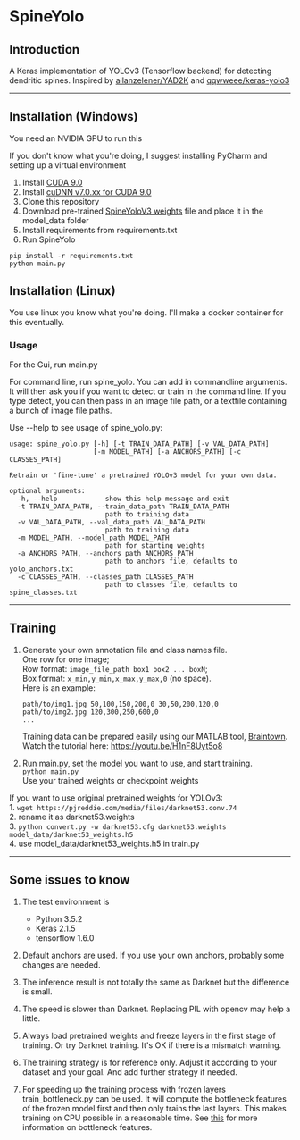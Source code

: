 # SpineYolo


## Introduction

A Keras implementation of YOLOv3 (Tensorflow backend) for detecting dendritic spines. Inspired by [allanzelener/YAD2K](https://github.com/allanzelener/YAD2K) and [qqwweee/keras-yolo3](https://github.com/qqwweee/keras-yolo3)

---

## Installation (Windows)

You need an NVIDIA GPU to run this

If you don't know what you're doing, I suggest installing PyCharm and setting up a virtual environment

1. Install [CUDA 9.0](https://developer.nvidia.com/cuda-90-download-archive?target_os=Windows&target_arch=x86_64&target_version=10&target_type=exelocal)
1. Install [cuDNN v7.0.xx for CUDA 9.0](https://developer.nvidia.com/rdp/cudnn-archive)
1. Clone this repository
1. Download pre-trained [SpineYoloV3 weights](https://cloud.mpfi.org/url/yolov3spinesh5) file and place it in the model_data folder
1. Install requirements from requirements.txt
1. Run SpineYolo
```
pip install -r requirements.txt
python main.py
```

## Installation (Linux)

You use linux you know what you're doing. I'll make a docker container for this eventually.

### Usage
For the Gui, run main.py

For command line, run spine_yolo. You can add in commandline arguments.
It will then ask you if you want to detect or train in the command line. 
If you type detect, you can then pass in an image file path, or a textfile containing a bunch of image file paths.

Use --help to see usage of spine_yolo.py:
```
usage: spine_yolo.py [-h] [-t TRAIN_DATA_PATH] [-v VAL_DATA_PATH]
                     [-m MODEL_PATH] [-a ANCHORS_PATH] [-c CLASSES_PATH]

Retrain or 'fine-tune' a pretrained YOLOv3 model for your own data.

optional arguments:
  -h, --help            show this help message and exit
  -t TRAIN_DATA_PATH, --train_data_path TRAIN_DATA_PATH
                        path to training data
  -v VAL_DATA_PATH, --val_data_path VAL_DATA_PATH
                        path to training data
  -m MODEL_PATH, --model_path MODEL_PATH
                        path for starting weights
  -a ANCHORS_PATH, --anchors_path ANCHORS_PATH
                        path to anchors file, defaults to yolo_anchors.txt
  -c CLASSES_PATH, --classes_path CLASSES_PATH
                        path to classes file, defaults to spine_classes.txt
```
---

## Training

1. Generate your own annotation file and class names file.  
    One row for one image;  
    Row format: `image_file_path box1 box2 ... boxN`;  
    Box format: `x_min,y_min,x_max,y_max,0` (no space).  
    Here is an example:
    ```
    path/to/img1.jpg 50,100,150,200,0 30,50,200,120,0
    path/to/img2.jpg 120,300,250,600,0
    ...
    ```
    
    Training data can be prepared easily using our MATLAB tool, [Braintown](https://github.com/mikeusru/Braintown).
    Watch the tutorial here:
    https://youtu.be/H1nF8Uyt5o8
    

3. Run main.py, set the model you want to use, and start training.  
    `python main.py `  
    Use your trained weights or checkpoint weights 
    
If you want to use original pretrained weights for YOLOv3:  
    1. `wget https://pjreddie.com/media/files/darknet53.conv.74`  
    2. rename it as darknet53.weights  
    3. `python convert.py -w darknet53.cfg darknet53.weights model_data/darknet53_weights.h5`  
    4. use model_data/darknet53_weights.h5 in train.py

---

## Some issues to know

1. The test environment is
    - Python 3.5.2
    - Keras 2.1.5
    - tensorflow 1.6.0

2. Default anchors are used. If you use your own anchors, probably some changes are needed.

3. The inference result is not totally the same as Darknet but the difference is small.

4. The speed is slower than Darknet. Replacing PIL with opencv may help a little.

5. Always load pretrained weights and freeze layers in the first stage of training. Or try Darknet training. It's OK if there is a mismatch warning.

6. The training strategy is for reference only. Adjust it according to your dataset and your goal. And add further strategy if needed.

7. For speeding up the training process with frozen layers train_bottleneck.py can be used. It will compute the bottleneck features of the frozen model first and then only trains the last layers. This makes training on CPU possible in a reasonable time. See [this](https://blog.keras.io/building-powerful-image-classification-models-using-very-little-data.html) for more information on bottleneck features.
